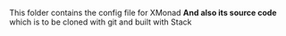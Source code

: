 This folder contains the config file for XMonad **And also its source code**
which is to be cloned with git and built with Stack
